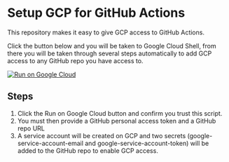 # Setup GCP for GitHub Actions

This repository makes it easy to give GCP access to GitHub Actions. 

Click the button below and you will be taken to Google Cloud Shell, from there you will be taken through several steps automatically to add GCP access to any GitHub repo you have access to.

[![Run on Google
Cloud](https://deploy.cloud.run/button.svg)](https://deploy.cloud.run/)

## Steps

1) Click the Run on Google Cloud button and confirm you trust this script.
2) You must then provide a GitHub personal access token and a GitHub repo URL
3) A service account will be created on GCP and two secrets (google-service-account-email and google-service-account-token) will be added to the GitHub repo to enable GCP access.
